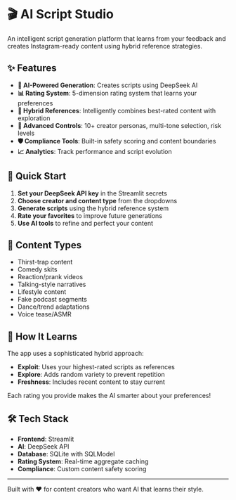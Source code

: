 # 🎬 AI Script Studio

An intelligent script generation platform that learns from your feedback and creates Instagram-ready content using hybrid reference strategies.

## ✨ Features

- **🤖 AI-Powered Generation**: Creates scripts using DeepSeek AI
- **📊 Rating System**: 5-dimension rating system that learns your preferences
- **🔄 Hybrid References**: Intelligently combines best-rated content with exploration
- **🎯 Advanced Controls**: 10+ creator personas, multi-tone selection, risk levels
- **🛡️ Compliance Tools**: Built-in safety scoring and content boundaries
- **📈 Analytics**: Track performance and script evolution

## 🚀 Quick Start

1. **Set your DeepSeek API key** in the Streamlit secrets
2. **Choose creator and content type** from the dropdowns
3. **Generate scripts** using the hybrid reference system
4. **Rate your favorites** to improve future generations
5. **Use AI tools** to refine and perfect your content

## 🎯 Content Types

- Thirst-trap content
- Comedy skits
- Reaction/prank videos
- Talking-style narratives
- Lifestyle content
- Fake podcast segments
- Dance/trend adaptations
- Voice tease/ASMR

## 🧠 How It Learns

The app uses a sophisticated hybrid approach:

- **Exploit**: Uses your highest-rated scripts as references
- **Explore**: Adds random variety to prevent repetition
- **Freshness**: Includes recent content to stay current

Each rating you provide makes the AI smarter about your preferences!

## 🛠️ Tech Stack

- **Frontend**: Streamlit
- **AI**: DeepSeek API
- **Database**: SQLite with SQLModel
- **Rating System**: Real-time aggregate caching
- **Compliance**: Custom content safety scoring

---

Built with ❤️ for content creators who want AI that learns their style.
